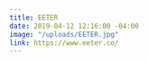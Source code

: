 ```yaml
---
title: EETER
date: 2019-04-12 12:16:00 -04:00
image: "/uploads/EETER.jpg"
link: https://www.eeter.co/
---
```


